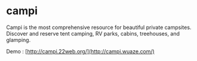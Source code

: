 # campi
Campi is the most comprehensive resource for beautiful private campsites. Discover and reserve tent camping, RV parks, cabins, treehouses, and glamping.

Demo : [http://campi.22web.org/](http://campi.wuaze.com/)
